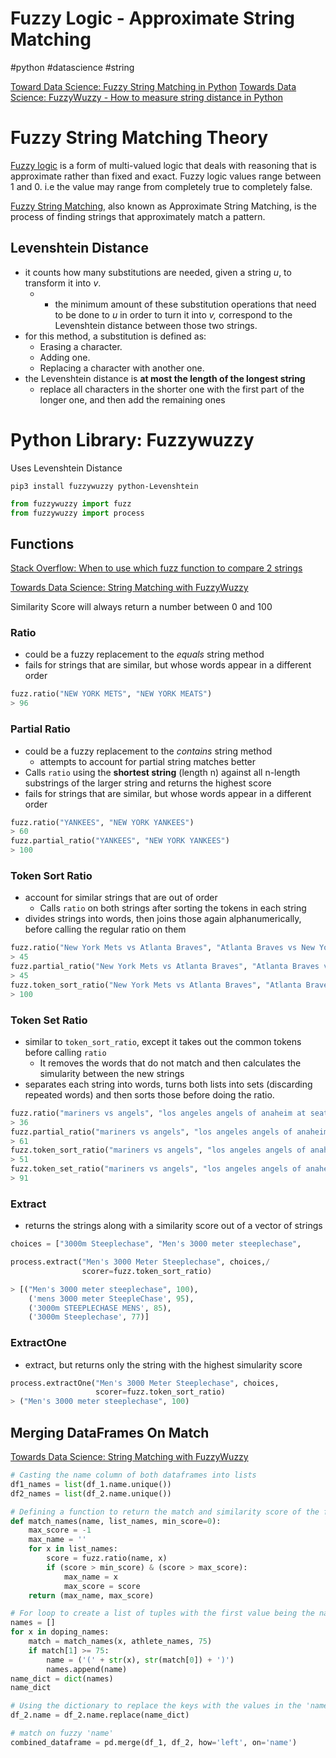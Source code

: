 # Fuzzy Logic - Approximate String Matching

#python #datascience #string 

[Toward Data Science: Fuzzy String Matching in Python](https://towardsdatascience.com/fuzzy-string-matching-in-python-68f240d910fe)
[Towards Data Science: FuzzyWuzzy - How to measure string distance in Python](https://towardsdatascience.com/fuzzywuzzy-how-to-measure-string-distance-on-python-4e8852d7c18f)

# Fuzzy String Matching Theory

[Fuzzy logic](https://en.wikipedia.org/wiki/Fuzzy_logic) is a form of multi-valued logic that deals with reasoning that is approximate rather than fixed and exact. Fuzzy logic values range between 1 and 0. i.e the value may range from completely true to completely false.

[Fuzzy String Matching](https://en.wikipedia.org/wiki/Approximate_string_matching), also known as Approximate String Matching, is the process of finding strings that approximately match a pattern.


## Levenshtein Distance
* it counts how many substitutions are needed, given a string _u_, to transform it into _v_.
	* * the minimum amount of these substitution operations that need to be done to _u_ in order to turn it into _v,_ correspond to the Levenshtein distance between those two strings.
* for this method, a substitution is defined as:
	*  Erasing a character.
	* Adding one.
	* Replacing a character with another one.
* the Levenshtein distance is **at most the length of the longest string**
	* replace all characters in the shorter one with the first part of the longer one, and then add the remaining ones

# Python Library: Fuzzywuzzy
Uses Levenshtein Distance

```shell
pip3 install fuzzywuzzy python-Levenshtein
```

```python
from fuzzywuzzy import fuzz  
from fuzzywuzzy import process
```

## Functions
[Stack Overflow: When to use which fuzz function to compare 2 strings](https://stackoverflow.com/questions/31806695/when-to-use-which-fuzz-function-to-compare-2-strings)

[Towards Data Science: String Matching with FuzzyWuzzy](https://towardsdatascience.com/string-matching-with-fuzzywuzzy-e982c61f8a84)

Similarity Score will always return a number between 0 and 100

### Ratio
* could be a fuzzy replacement to the _equals_ string method
* fails for strings that are similar, but whose words appear in a different order
```python
fuzz.ratio("NEW YORK METS", "NEW YORK MEATS")
> 96
```

### Partial Ratio
* could be a fuzzy replacement to the _contains_ string method
	* attempts to account for partial string matches better
* Calls `ratio` using the **shortest string** (length n) against all n-length substrings of the larger string and returns the highest score
* fails for strings that are similar, but whose words appear in a different order
```python
fuzz.ratio("YANKEES", "NEW YORK YANKEES")
> 60
fuzz.partial_ratio("YANKEES", "NEW YORK YANKEES")
> 100
```

### Token Sort Ratio
* account for similar strings that are out of order
	* Calls `ratio` on both strings after sorting the tokens in each string
* divides strings into words, then joins those again alphanumerically, before calling the regular ratio on them

```python
fuzz.ratio("New York Mets vs Atlanta Braves", "Atlanta Braves vs New York Mets")
> 45
fuzz.partial_ratio("New York Mets vs Atlanta Braves", "Atlanta Braves vs New York Mets")
> 45
fuzz.token_sort_ratio("New York Mets vs Atlanta Braves", "Atlanta Braves vs New York Mets")
> 100
```

### Token Set Ratio
* similar to `token_sort_ratio`, except it takes out the common tokens before calling `ratio`
	* It removes the words that do not match and then calculates the simularity between the new strings
* separates each string into words, turns both lists into sets (discarding repeated words) and then sorts those before doing the ratio.

```python
fuzz.ratio("mariners vs angels", "los angeles angels of anaheim at seattle mariners")
> 36
fuzz.partial_ratio("mariners vs angels", "los angeles angels of anaheim at seattle mariners")
> 61
fuzz.token_sort_ratio("mariners vs angels", "los angeles angels of anaheim at seattle mariners")
> 51
fuzz.token_set_ratio("mariners vs angels", "los angeles angels of anaheim at seattle mariners")
> 91
```

### Extract
* returns the strings along with a similarity score out of a vector of strings

```python
choices = ["3000m Steeplechase", "Men's 3000 meter steeplechase",                    "3000m STEEPLECHASE MENS", "mens 3000 meter SteepleChase"]

process.extract("Men's 3000 Meter Steeplechase", choices,/
				scorer=fuzz.token_sort_ratio)

> [("Men's 3000 meter steeplechase", 100),  
	('mens 3000 meter SteepleChase', 95),  
	('3000m STEEPLECHASE MENS', 85),  
	('3000m Steeplechase', 77)]
```

### ExtractOne
* extract, but returns only the string with the highest simularity score

```python
process.extractOne("Men's 3000 Meter Steeplechase", choices,
				   scorer=fuzz.token_sort_ratio)
> ("Men's 3000 meter steeplechase", 100)
```


## Merging DataFrames On Match
[Towards Data Science: String Matching with FuzzyWuzzy](https://towardsdatascience.com/string-matching-with-fuzzywuzzy-e982c61f8a84)
```python
# Casting the name column of both dataframes into lists
df1_names = list(df_1.name.unique())  
df2_names = list(df_2.name.unique())  

# Defining a function to return the match and similarity score of the fuzz.ratio() scorer. The function will take in a term(name), list of terms(list_names), and a minimum similarity score(min_score) to return the match.
def match_names(name, list_names, min_score=0):  
    max_score = -1  
    max_name = ''  
    for x in list_names:  
        score = fuzz.ratio(name, x)  
        if (score > min_score) & (score > max_score):  
            max_name = x  
            max_score = score  
    return (max_name, max_score)  

# For loop to create a list of tuples with the first value being the name from the second dataframe (name to replace) and the second value from the first dataframe (string replacing the name value). Then, casting the list of tuples as a dictionary.
names = []  
for x in doping_names:  
    match = match_names(x, athlete_names, 75)  
    if match[1] >= 75:  
        name = ('(' + str(x), str(match[0]) + ')')  
        names.append(name)  
name_dict = dict(names)  
name_dict

# Using the dictionary to replace the keys with the values in the 'name' column for the second dataframe
df_2.name = df_2.name.replace(name_dict)

# match on fuzzy 'name'
combined_dataframe = pd.merge(df_1, df_2, how='left', on='name')
```